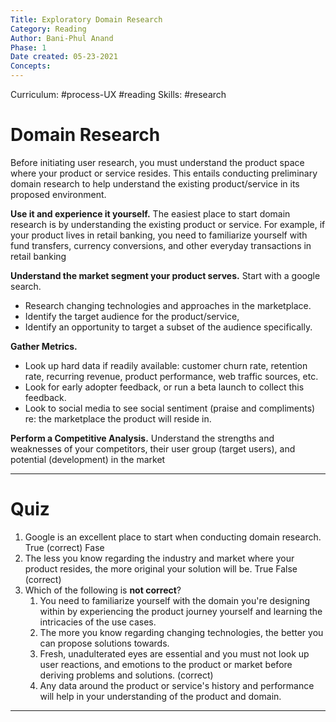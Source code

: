```yaml
---
Title: Exploratory Domain Research
Category: Reading
Author: Bani-Phul Anand
Phase: 1 
Date created: 05-23-2021
Concepts: 
---
```

Curriculum: #process-UX #reading 
Skills: #research 

# Domain Research

Before initiating user research, you must understand the product space where your product or service resides. This entails conducting preliminary domain research to help understand the existing product/service in its proposed environment. 

**Use it and experience it yourself.** The easiest place to start domain research is by understanding the existing product or service. For example, if your product lives in retail banking, you need to familiarize yourself with fund transfers, currency conversions, and other everyday transactions in retail banking

**Understand the market segment your product serves.** Start with a google search.
- Research changing technologies and approaches in the marketplace.
- Identify the target audience for the product/service,
- Identify an opportunity to target a subset of the audience specifically.

**Gather Metrics.** 
- Look up hard data if readily available: customer churn rate, retention rate, recurring revenue, product performance, web traffic sources, etc.
- Look for early adopter feedback, or run a beta launch to collect this feedback.
- Look to social media to see social sentiment (praise and compliments) re: the marketplace the product will reside in.

**Perform a Competitive Analysis.** Understand the strengths and weaknesses of your competitors, their user group (target users), and potential (development) in the market

---
 
 # Quiz
 1. Google is an excellent place to start when conducting domain research.
	True (correct)
	Fase
2. The less you know regarding the industry and market where your product resides, the more original your solution will be.
	True
	False (correct)
3. Which of the following is **not correct**?
	1. You need to familiarize yourself with the domain you're designing within by experiencing the product journey yourself and learning the intricacies of the use cases.
	2. The more you know regarding changing technologies, the better you can propose solutions towards.
	3. Fresh, unadulterated eyes are essential and you must not look up user reactions, and emotions to the product or market before deriving problems and solutions. (correct)
	4. Any data around the product or service's history and performance will help in your understanding of the product and domain.

---
